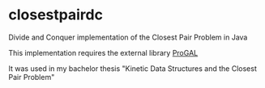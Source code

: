 closestpairdc
=============

Divide and Conquer implementation of the Closest Pair Problem in Java


This implementation requires the external library [ProGAL](http://www.diku.dk/~rfonseca/ProGAL/)

It was used in my bachelor thesis "Kinetic Data Structures and the Closest Pair Problem"
